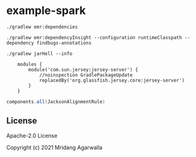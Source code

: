 # example-spark

```
./gradlew emr:dependencies
```

```
./gradlew emr:dependencyInsight --configuration runtimeClasspath --dependency findbugs-annotations
```

```
./gradlew jarHell --info
```

```
    modules {
        module('com.sun.jersey:jersey-server') {
            //noinspection GradlePackageUpdate
            replacedBy('org.glassfish.jersey.core:jersey-server')
        }
    }
```

```groovy
components.all(JacksonAlignmentRule)
```

## License

Apache-2.0 License

Copyright (c) 2021 Mridang Agarwalla

[see the GitHub docs]: https://docs.github.com/en/packages/guides/configuring-gradle-for-use-with-github-packages#installing-a-package
